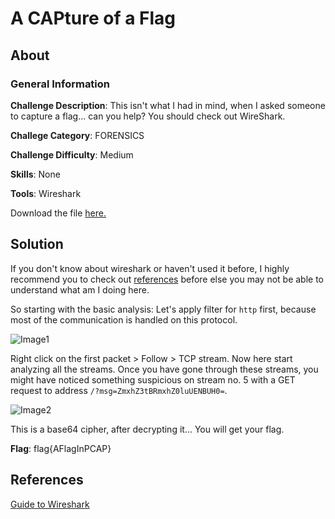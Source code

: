 # A CAPture of a Flag
## About

### General Information

__Challenge Description__: This isn't what I had in mind, when I asked someone to capture a flag... can you help? You should check out WireShark.

__Challege Category__: FORENSICS

__Challenge Difficulty__: Medium

__Skills__: None

__Tools__: Wireshark

Download the file [here.](https://mega.nz/#!3WhAWKwR!1T9cw2srN2CeOQWeuCm0ZVXgwk-E2v-TrPsZ4HUQ_f4)

## Solution

If you don't know about wireshark or haven't used it before, I highly recommend you to check out [references](#References) before else you may not be able to understand what am I doing here.

So starting with the basic analysis: Let's apply filter for ```http``` first, because most of the communication is handled on this protocol.

![Image1]()

Right click on the first packet > Follow > TCP stream. Now here start analyzing all the streams. Once you have gone through these streams, you might have noticed something suspicious on stream no. 5 with a GET request to address ```/?msg=ZmxhZ3tBRmxhZ0luUENBUH0=```. 

![Image2]()

This is a base64 cipher, after decrypting it... You will get your flag.

__Flag__: flag{AFlagInPCAP} 

## References

[Guide to Wireshark](https://www.wireshark.org/docs/wsug_html_chunked/)
